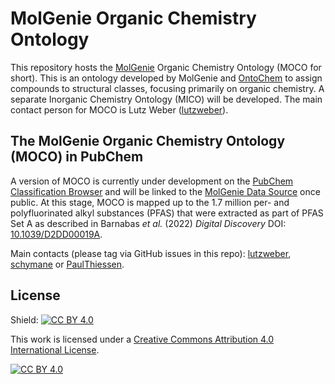 # MolGenie Organic Chemistry Ontology
This repository hosts the [MolGenie](https://molgenie.com/) Organic Chemistry Ontology (MOCO for short). 
This is an ontology developed by MolGenie and [OntoChem](https://ontochem.com/) to assign compounds to structural classes,
focusing primarily on organic chemistry. A separate Inorganic Chemistry Ontology (MICO) will be developed. 
The main contact person for MOCO is Lutz Weber ([lutzweber](https://github.com/lutzweber)). 

## The MolGenie Organic Chemistry Ontology (MOCO) in PubChem
A version of MOCO is currently under development on the 
[PubChem Classification Browser](https://pubchem.ncbi.nlm.nih.gov/classification/#hid=72) 
and will be linked to the [MolGenie Data Source](https://pubchem.ncbi.nlm.nih.gov/source/27441) once public. 
At this stage, MOCO is mapped up to the 1.7 million per- and polyfluorinated alkyl substances (PFAS) 
that were extracted as part of PFAS Set A as described in Barnabas _et al._ (2022) _Digital Discovery_ 
DOI: [10.1039/D2DD00019A](https://doi.org/10.1039/D2DD00019A).

Main contacts (please tag via GitHub issues in this repo): 
[lutzweber](https://github.com/lutzweber), 
[schymane](https://github.com/schymane) or 
[PaulThiessen](https://github.com/PaulThiessen).

## License

Shield: [![CC BY 4.0][cc-by-shield]][cc-by]

This work is licensed under a
[Creative Commons Attribution 4.0 International License][cc-by].

[![CC BY 4.0][cc-by-image]][cc-by]

[cc-by]: http://creativecommons.org/licenses/by/4.0/
[cc-by-image]: https://i.creativecommons.org/l/by/4.0/88x31.png
[cc-by-shield]: https://img.shields.io/badge/License-CC%20BY%204.0-lightgrey.svg